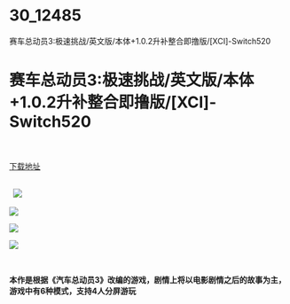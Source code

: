 # 30_12485
赛车总动员3:极速挑战/英文版/本体+1.0.2升补整合即撸版/[XCI]-Switch520
# 赛车总动员3:极速挑战/英文版/本体+1.0.2升补整合即撸版/[XCI]-Switch520
 <br/></br>
[下载地址](https://www.switch520.cc/article/12485 "下载地址")
<br/></br>

<p><strong>&nbsp; <img src="https://www.switch520.cc/muke_img/upload_art_editor_20210412-1_1e09d2c3b0783eab47a1b9f25db78f47.jpg"> </strong></p>
<p><img src="https://www.switch520.cc/muke_img/upload_art_editor_20210412-1_270024b1bba8e08ec151d2179acd0e07.jpg"></p>
<p><img src="https://www.switch520.cc/muke_img/upload_art_editor_20210412-1_63a5af65038f1b5ea4308072ee037392.jpg"></p>
<p><img src="https://www.switch520.cc/muke_img/upload_art_editor_20210412-1_24967d884fedcfbcc56b7da099ba08fa.jpg"></p>
<p><strong>&nbsp;</strong></p>
<p><strong>本作是根据《汽车总动员3》改编的游戏，剧情上将以电影剧情之后的故事为主，游戏中有6种模式，支持4人分屏游玩</strong></p>
